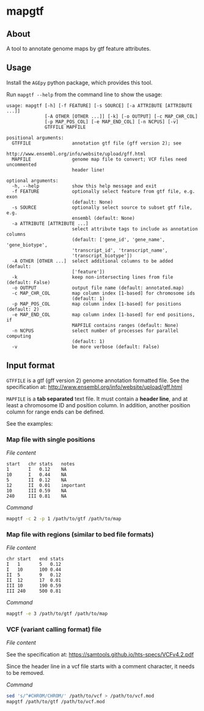 # mapgtf

## About
A tool to annotate genome maps by gtf feature attributes.

## Usage

Install the `AGEpy` python package, which provides this tool.

Run `mapgtf --help` from the command line to show the usage:

```
usage: mapgtf [-h] [-f FEATURE] [-s SOURCE] [-a ATTRIBUTE [ATTRIBUTE ...]]
              [-A OTHER [OTHER ...]] [-k] [-o OUTPUT] [-c MAP_CHR_COL]
              [-p MAP_POS_COL] [-e MAP_END_COL] [-n NCPUS] [-v]
              GTFFILE MAPFILE

positional arguments:
  GTFFILE               annotation gtf file (gff version 2); see
                        http://www.ensembl.org/info/website/upload/gff.html
  MAPFILE               genome map file to convert; VCF files need uncommented
                        header line!

optional arguments:
  -h, --help            show this help message and exit
  -f FEATURE            optionally select feature from gtf file, e.g. exon
                        (default: None)
  -s SOURCE             optionally select source to subset gtf file, e.g.
                        ensembl (default: None)
  -a ATTRIBUTE [ATTRIBUTE ...]
                        select attribute tags to include as annotation columns
                        (default: ['gene_id', 'gene_name', 'gene_biotype',
                        'transcript_id', 'transcript_name',
                        'transcript_biotype'])
  -A OTHER [OTHER ...]  select additional columns to be added (default:
                        ['feature'])
  -k                    keep non-intersecting lines from file (default: False)
  -o OUTPUT             output file name (default: annotated.map)
  -c MAP_CHR_COL        map column index [1-based] for chromosome ids
                        (default: 1)
  -p MAP_POS_COL        map column index [1-based] for positions (default: 2)
  -e MAP_END_COL        map column index [1-based] for end positions, if
                        MAPFILE contains ranges (default: None)
  -n NCPUS              select number of processes for parallel computing
                        (default: 1)
  -v                    be more verbose (default: False)
```

## Input format

`GTFFILE` is a gtf (gff version 2) genome annotation formatted file.
See the specification at:
http://www.ensembl.org/info/website/upload/gff.html

`MAPFILE` is a **tab separated** text file.
It must contain a **header line**,
and at least a chromosome ID and position column.
In addition, another position column for range ends can be defined.

See the examples:

### Map file with single positions

*File content*

```
start   chr stats   notes
1       I   0.12    NA
10      I   0.44    NA
5       II  0.12    NA
12      II  0.01    important
10      III 0.59    NA
240     III 0.81    NA
```

*Command*

```bash
mapgtf -c 2 -p 1 /path/to/gtf /path/to/map
```

### Map file with regions (similar to bed file formats)

*File content*

```
chr start   end stats
I   1       5   0.12
I   10      100 0.44
II  5       9   0.12
II  12      17  0.01
III 10      190 0.59
III 240     500 0.81
```

*Command*

```bash
mapgtf -e 3 /path/to/gtf /path/to/map
```

### VCF (variant calling format) file

*File content*

See the specification at:
https://samtools.github.io/hts-specs/VCFv4.2.pdf

Since the header line in a vcf file starts with a comment character, it needs to be removed.

*Command*

```bash
sed 's/^#CHROM/CHROM/' /path/to/vcf > /path/to/vcf.mod
mapgtf /path/to/gtf /path/to/vcf.mod
```


